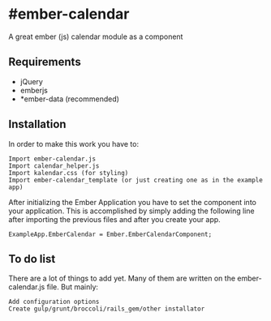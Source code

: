 #ember-calendar
================

A great ember (js) calendar module as a component

## Requirements

* jQuery
* emberjs
* *ember-data (recommended)
	
## Installation

In order to make this work you have to:
	
	Import ember-calendar.js 
	Import calendar_helper.js
	Import kalendar.css (for styling)
	Import ember-calendar_template (or just creating one as in the example app)
	
After initializing the Ember Application you have to set the component into your application. This is accomplished by simply adding the following line after importing the previous files and after you create your app. 
	
	ExampleApp.EmberCalendar = Ember.EmberCalendarComponent;
	
## To do list

There are a lot of things to add yet. Many of them are written on the ember-calendar.js file. But mainly:

	Add configuration options
	Create gulp/grunt/broccoli/rails_gem/other installator
	
